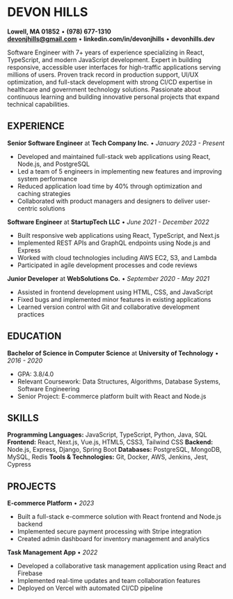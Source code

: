# DEVON HILLS

**Lowell, MA 01852** • **(978) 677-1310**  
**devonjhills@gmail.com** • **linkedin.com/in/devonjhills** • **devonhills.dev**

Software Engineer with 7+ years of experience specializing in React, TypeScript, and modern JavaScript development. Expert in building responsive, accessible user interfaces for high-traffic applications serving millions of users. Proven track record in production support, UI/UX optimization, and full-stack development with strong CI/CD expertise in healthcare and government technology solutions. Passionate about continuous learning and building innovative personal projects that expand technical capabilities.

## EXPERIENCE

**Senior Software Engineer** at **Tech Company Inc.** • _January 2023 - Present_

- Developed and maintained full-stack web applications using React, Node.js, and PostgreSQL
- Led a team of 5 engineers in implementing new features and improving system performance
- Reduced application load time by 40% through optimization and caching strategies
- Collaborated with product managers and designers to deliver user-centric solutions

**Software Engineer** at **StartupTech LLC** • _June 2021 - December 2022_

- Built responsive web applications using React, TypeScript, and Next.js
- Implemented REST APIs and GraphQL endpoints using Node.js and Express
- Worked with cloud technologies including AWS EC2, S3, and Lambda
- Participated in agile development processes and code reviews

**Junior Developer** at **WebSolutions Co.** • _September 2020 - May 2021_

- Assisted in frontend development using HTML, CSS, and JavaScript
- Fixed bugs and implemented minor features in existing applications
- Learned version control with Git and collaborative development practices

## EDUCATION

**Bachelor of Science in Computer Science** at **University of Technology** • _2016 - 2020_

- GPA: 3.8/4.0
- Relevant Coursework: Data Structures, Algorithms, Database Systems, Software Engineering
- Senior Project: E-commerce platform built with React and Node.js

## SKILLS

**Programming Languages:** JavaScript, TypeScript, Python, Java, SQL
**Frontend:** React, Next.js, Vue.js, HTML5, CSS3, Tailwind CSS
**Backend:** Node.js, Express, Django, Spring Boot
**Databases:** PostgreSQL, MongoDB, MySQL, Redis
**Tools & Technologies:** Git, Docker, AWS, Jenkins, Jest, Cypress

## PROJECTS

**E-commerce Platform** • _2023_

- Built a full-stack e-commerce solution with React frontend and Node.js backend
- Implemented secure payment processing with Stripe integration
- Created admin dashboard for inventory management and analytics

**Task Management App** • _2022_

- Developed a collaborative task management application using React and Firebase
- Implemented real-time updates and team collaboration features
- Deployed on Vercel with automated CI/CD pipeline
